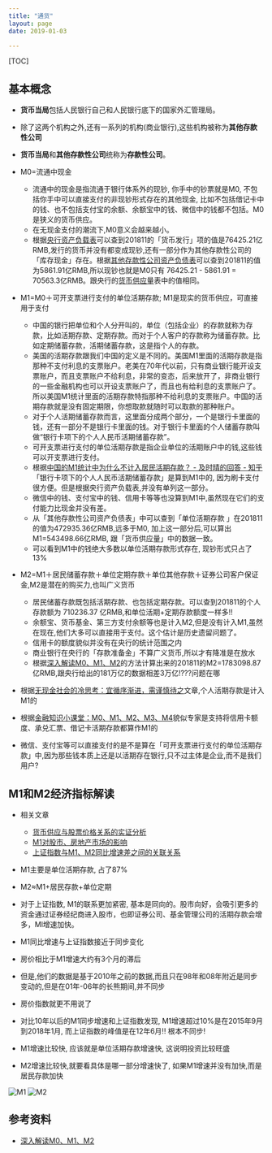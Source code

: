 ```yaml
---
title: "通货"
layout: page
date: 2019-01-03

---
```


[TOC]

## 基本概念
- **货币当局**包括人民银行自己和人民银行底下的国家外汇管理局。
- 除了这两个机构之外,还有一系列的机构(商业银行),这些机构被称为**其他存款性公司**
- **货币当局**和**其他存款性公司**统称为**存款性公司**。
- M0=流通中现金
    - 流通中的现金是指流通于银行体系外的现钞, 你手中的钞票就是M0, 不包括你手中可以直接支付的非现钞形式存在的其他现金, 比如不包括借记卡中的钱、也不包括支付宝的余额、余额宝中的钱、微信中的钱都不包括。M0是狭义的货币供应。
    - 在无现金支付的潮流下,M0意义会越来越小。
    - 根据[央行资产负载表](http://www.pbc.gov.cn/diaochatongjisi/resource/cms/2019/01/2019010407433091370.htm)可以查到201811的「货币发行」项的值是76425.21亿RMB,发行的货币并没有都变成现钞,还有一部分作为其他存款性公司的「库存现金」存在。根据[其他存款性公司资产负债表](http://www.pbc.gov.cn/diaochatongjisi/resource/cms/2018/12/2018121715564279805.htm)可以查到201811的值为5861.91亿RMB,所以现钞也就是M0只有 76425.21 - 5861.91 = 70563.3亿RMB。跟央行的[货币供应量](http://www.pbc.gov.cn/diaochatongjisi/resource/cms/2018/12/2018121715573464775.htm)表中的值相同。
- M1=M0＋可开支票进行支付的单位活期存款; M1是现实的货币供应，可直接用于支付
    - 中国的银行把单位和个人分开叫的，单位（包括企业）的存款就称为存款，比如活期存款、定期存款。而对于个人客户的存款称为储蓄存款。比如定期储蓄存款，活期储蓄存款，这是指个人的存款。
    - 美国的活期存款跟我们中国的定义是不同的。美国M1里面的活期存款是指那种不支付利息的支票账户。老美在70年代以前，只有商业银行能开设支票账户，而且支票账户不给利息，非常的变态，后来放开了，非商业银行的一些金融机构也可以开设支票账户了，而且也有给利息的支票账户了。所以美国M1统计里面的活期存款特指那种不给利息的支票账户。中国的活期存款就是没有固定期限，你想取款就随时可以取款的那种账户。
    - 对于个人活期储蓄存款而言，这里面分成两个部分，一个是银行卡里面的钱，还有一部分不是银行卡里面的钱。对于银行卡里面的个人储蓄存款叫做“银行卡项下的个人人民币活期储蓄存款”。
    - 可开支票进行支付的单位活期存款是指企业单位的活期账户中的钱,这些钱可以开支票进行支付。
    - 根据[中国的M1统计中为什么不计入居民活期存款？ - 及时晴的回答 - 知乎](https://www.zhihu.com/question/21322680/answer/119692881)「银行卡项下的个人人民币活期储蓄存款」是算到M1中的, 因为刷卡支付很方便。但是根据央行资产负载表,并没有单列这一部分。
    - 微信中的钱、支付宝中的钱、信用卡等等也没算到M1中,虽然现在它们的支付能力比现金并没有差。
    - 从「其他存款性公司资产负债表」中可以查到「单位活期存款 」在201811的值为472935.36亿RMB,远多于M0, 加上这一部分后,可以算出M1=543498.66亿RMB, 跟「货币供应量」中的数据一致。
    - 可以看到M1中的钱绝大多数以单位活期存款形式存在, 现钞形式只占了13%
      
- M2=M1＋居民储蓄存款＋单位定期存款＋单位其他存款＋证券公司客户保证金,M2是潜在的购买力,也叫广义货币
    - 居民储蓄存款既包括活期存款、也包括定期存款。可以查到201811的个人存款额为 710236.37 亿RMB,和单位活期+定期存款额度一样多!!
    - 余额宝、货币基金、第三方支付余额等也是计入M2,但是没有计入M1,虽然在现在,他们大多可以直接用于支付。这个估计是历史遗留问题了。
    - 信用卡的额度貌似并没有在央行的统计范围之内
    - 商业银行在央行的「存款准备金」不算广义货币,所以才有降准是在放水
    - 根据[深入解读M0、M1、M2](https://zhuanlan.zhihu.com/p/27423241)的方法计算出来的201811的M2=1783098.87亿RMB,跟央行给出的181万亿的数据相差3万亿!???问题在哪


- 根据[无现金社会的冷思考：宜循序渐进，需谨慎待之](https://www.huxiu.com/article/207979.html)文章,个人活期存款是计入M1的
- 根据[金融知识小课堂：M0、M1、M2、M3、M4](https://zhuanlan.zhihu.com/p/23928604)貌似专家是支持将信用卡额度、承兑汇票、借记卡活期存款都算作M1的
- 微信、支付宝等可以直接支付的是不是算在「可开支票进行支付的单位活期存款」中,因为那些钱本质上还是以活期存在银行,只不过主体是企业,而不是我们用户?

## M1和M2经济指标解读
- 相关文章
    - [货币供应与股票价格关系的实证分析](http://value500.com/m1m2_6.htm)
    - [M1对股市、房地产市场的影响](http://value500.com/m1m2_5.htm)
    - [上证指数与M1、M2同比增速差之间的关联关系](https://www.jianshu.com/p/d63b13797a8d)
    
- M1主要是单位活期存款, 占了87%
- M2≈M1+居民存款+单位定期
- 对于上证指数, M1的联系更加紧密, 基本是同向的。股市向好，会吸引更多的资金通过证券经纪商进入股市，也即证券公司、基金管理公司的活期存款会增多，Ml增速加快。
- M1同比增速与上证指数接近于同步变化
- 房价相比于M1增速大约有3个月的滞后
- 但是,他们的数据是基于2010年之前的数据,而且只在98年和08年附近是同步变动的,但是在01年-06年的长熊期间,并不同步
- 房价指数就更不用说了
- 对比10年以后的M1同步增速和上证指数发现, M1增速超过10%是在2015年9月到2018年1月, 而上证指数的峰值是在12年6月!! 根本不同步!
- M1增速比较快, 应该就是单位活期存款增速快, 这说明投资比较旺盛
- M2增速比较快,就要看具体是哪一部分增速快了, 如果M1增速并没有加快,而是居民存款加快

![M1](/wiki/static/images/m1.png)
![M2](/wiki/static/images/m2.png)

## 参考资料
- [深入解读M0、M1、M2](https://zhuanlan.zhihu.com/p/27423241)